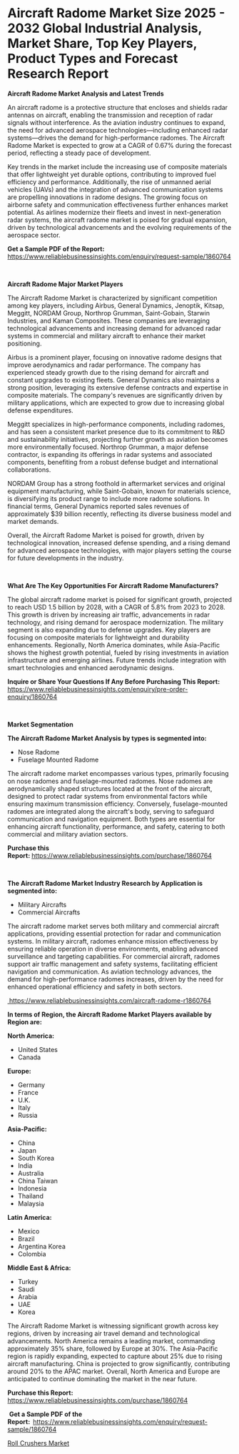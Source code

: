 <p><h1>Aircraft Radome Market Size 2025 - 2032 Global Industrial Analysis, Market Share, Top Key Players, Product Types and Forecast Research Report</h1></p><p><strong>Aircraft Radome Market Analysis and Latest Trends</strong></p>
<p><p>An aircraft radome is a protective structure that encloses and shields radar antennas on aircraft, enabling the transmission and reception of radar signals without interference. As the aviation industry continues to expand, the need for advanced aerospace technologies—including enhanced radar systems—drives the demand for high-performance radomes. The Aircraft Radome Market is expected to grow at a CAGR of 0.67% during the forecast period, reflecting a steady pace of development.</p><p>Key trends in the market include the increasing use of composite materials that offer lightweight yet durable options, contributing to improved fuel efficiency and performance. Additionally, the rise of unmanned aerial vehicles (UAVs) and the integration of advanced communication systems are propelling innovations in radome designs. The growing focus on airborne safety and communication effectiveness further enhances market potential. As airlines modernize their fleets and invest in next-generation radar systems, the aircraft radome market is poised for gradual expansion, driven by technological advancements and the evolving requirements of the aerospace sector.</p></p>
<p><strong>Get a Sample PDF of the Report:&nbsp;</strong> <a href="https://www.reliablebusinessinsights.com/enquiry/request-sample/1860764?utm_campaign=2207&utm_medium=2&utm_source=Github&utm_content=ia&utm_term=16022025&utm_id=aircraft-radome">https://www.reliablebusinessinsights.com/enquiry/request-sample/1860764</a></p>
<p>&nbsp;</p>
<p><strong>Aircraft Radome Major Market Players</strong></p>
<p><p>The Aircraft Radome Market is characterized by significant competition among key players, including Airbus, General Dynamics, Jenoptik, Kitsap, Meggitt, NORDAM Group, Northrop Grumman, Saint-Gobain, Starwin Industries, and Kaman Composites. These companies are leveraging technological advancements and increasing demand for advanced radar systems in commercial and military aircraft to enhance their market positioning.</p><p>Airbus is a prominent player, focusing on innovative radome designs that improve aerodynamics and radar performance. The company has experienced steady growth due to the rising demand for aircraft and constant upgrades to existing fleets. General Dynamics also maintains a strong position, leveraging its extensive defense contracts and expertise in composite materials. The company's revenues are significantly driven by military applications, which are expected to grow due to increasing global defense expenditures.</p><p>Meggitt specializes in high-performance components, including radomes, and has seen a consistent market presence due to its commitment to R&D and sustainability initiatives, projecting further growth as aviation becomes more environmentally focused. Northrop Grumman, a major defense contractor, is expanding its offerings in radar systems and associated components, benefiting from a robust defense budget and international collaborations.</p><p>NORDAM Group has a strong foothold in aftermarket services and original equipment manufacturing, while Saint-Gobain, known for materials science, is diversifying its product range to include more radome solutions. In financial terms, General Dynamics reported sales revenues of approximately $39 billion recently, reflecting its diverse business model and market demands.</p><p>Overall, the Aircraft Radome Market is poised for growth, driven by technological innovation, increased defense spending, and a rising demand for advanced aerospace technologies, with major players setting the course for future developments in the industry.</p></p>
<p>&nbsp;</p>
<p><strong>What Are The Key Opportunities For Aircraft Radome Manufacturers?</strong></p>
<p><p>The global aircraft radome market is poised for significant growth, projected to reach USD 1.5 billion by 2028, with a CAGR of 5.8% from 2023 to 2028. This growth is driven by increasing air traffic, advancements in radar technology, and rising demand for aerospace modernization. The military segment is also expanding due to defense upgrades. Key players are focusing on composite materials for lightweight and durability enhancements. Regionally, North America dominates, while Asia-Pacific shows the highest growth potential, fueled by rising investments in aviation infrastructure and emerging airlines. Future trends include integration with smart technologies and enhanced aerodynamic designs.</p></p>
<p><strong>Inquire or Share Your Questions If Any Before Purchasing This Report:</strong> <a href="https://www.reliablebusinessinsights.com/enquiry/pre-order-enquiry/1860764?utm_campaign=2207&utm_medium=2&utm_source=Github&utm_content=ia&utm_term=16022025&utm_id=aircraft-radome">https://www.reliablebusinessinsights.com/enquiry/pre-order-enquiry/1860764</a></p>
<p>&nbsp;</p>
<p><strong>Market Segmentation</strong></p>
<p><strong>The Aircraft Radome Market Analysis by types is segmented into:</strong></p>
<p><ul><li>Nose Radome</li><li>Fuselage Mounted Radome</li></ul></p>
<p><p>The aircraft radome market encompasses various types, primarily focusing on nose radomes and fuselage-mounted radomes. Nose radomes are aerodynamically shaped structures located at the front of the aircraft, designed to protect radar systems from environmental factors while ensuring maximum transmission efficiency. Conversely, fuselage-mounted radomes are integrated along the aircraft's body, serving to safeguard communication and navigation equipment. Both types are essential for enhancing aircraft functionality, performance, and safety, catering to both commercial and military aviation sectors.</p></p>
<p><strong>Purchase this Report:&nbsp;</strong><a href="https://www.reliablebusinessinsights.com/purchase/1860764?utm_campaign=2207&utm_medium=2&utm_source=Github&utm_content=ia&utm_term=16022025&utm_id=aircraft-radome">https://www.reliablebusinessinsights.com/purchase/1860764</a></p>
<p>&nbsp;</p>
<p><strong>The Aircraft Radome Market Industry Research by Application is segmented into:</strong></p>
<p><ul><li>Military Aircrafts</li><li>Commercial Aircrafts</li></ul></p>
<p><p>The aircraft radome market serves both military and commercial aircraft applications, providing essential protection for radar and communication systems. In military aircraft, radomes enhance mission effectiveness by ensuring reliable operation in diverse environments, enabling advanced surveillance and targeting capabilities. For commercial aircraft, radomes support air traffic management and safety systems, facilitating efficient navigation and communication. As aviation technology advances, the demand for high-performance radomes increases, driven by the need for enhanced operational efficiency and safety in both sectors.</p></p>
<p><a href="https://www.reliablebusinessinsights.com/aircraft-radome-r1860764?utm_campaign=2207&utm_medium=2&utm_source=Github&utm_content=ia&utm_term=16022025&utm_id=aircraft-radome">&nbsp;https://www.reliablebusinessinsights.com/aircraft-radome-r1860764</a></p>
<p><strong>In terms of Region, the Aircraft Radome Market Players available by Region are:</strong></p>
<p>
    <p> <strong> North America: </strong>
        <ul>
            <li>United States</li>
            <li>Canada</li>
        </ul>
        </p> 
    <p> <strong> Europe: </strong>
        <ul>
            <li>Germany</li>
            <li>France</li>
            <li>U.K.</li>
            <li>Italy</li>
            <li>Russia</li>
        </ul>
        </p> 
    <p> <strong> Asia-Pacific: </strong>
        <ul>
            <li>China</li>
            <li>Japan</li>
            <li>South Korea</li>
            <li>India</li>
            <li>Australia</li>
            <li>China Taiwan</li>
            <li>Indonesia</li>
            <li>Thailand</li>
            <li>Malaysia</li>
        </ul>
        </p> 
    <p> <strong> Latin America: </strong>
        <ul>
            <li>Mexico</li>
            <li>Brazil</li>
            <li>Argentina Korea</li>
            <li>Colombia</li>
        </ul>
        </p> 
    <p> <strong> Middle East & Africa: </strong>
        <ul>
            <li>Turkey</li>
            <li>Saudi</li>
            <li>Arabia</li>
            <li>UAE</li>
            <li>Korea</li>
        </ul>
    </p>
    </p>
<p><p>The Aircraft Radome Market is witnessing significant growth across key regions, driven by increasing air travel demand and technological advancements. North America remains a leading market, commanding approximately 35% share, followed by Europe at 30%. The Asia-Pacific region is rapidly expanding, expected to capture about 25% due to rising aircraft manufacturing. China is projected to grow significantly, contributing around 20% to the APAC market. Overall, North America and Europe are anticipated to continue dominating the market in the near future.</p></p>
<p><strong>Purchase this Report: </strong><a href="https://www.reliablebusinessinsights.com/purchase/1860764?utm_campaign=2207&utm_medium=2&utm_source=Github&utm_content=ia&utm_term=16022025&utm_id=aircraft-radome">https://www.reliablebusinessinsights.com/purchase/1860764</a></p>
<p>&nbsp;<strong>Get a Sample PDF of the Report:&nbsp;&nbsp;</strong><a href="https://www.reliablebusinessinsights.com/enquiry/request-sample/1860764?utm_campaign=2207&utm_medium=2&utm_source=Github&utm_content=ia&utm_term=16022025&utm_id=aircraft-radome">https://www.reliablebusinessinsights.com/enquiry/request-sample/1860764</a></p>
<p><strong></strong></p>
<p><p><a href="https://github.com/dmitriyvo6rog/Market-Research-Report-List-1/blob/main/roll-crushers-market.md?utm_campaign=2207&utm_medium=2&utm_source=Github&utm_content=ia&utm_term=16022025&utm_id=aircraft-radome">Roll Crushers Market</a></p></p>